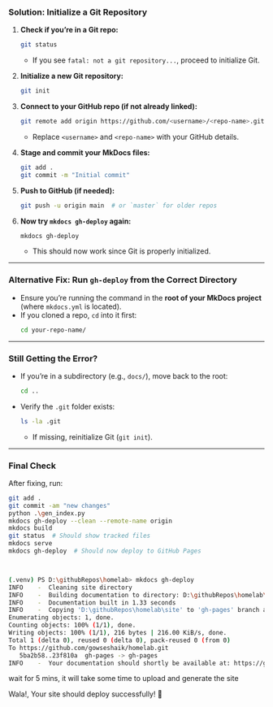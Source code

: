 ### **Solution: Initialize a Git Repository**
1. **Check if you’re in a Git repo:**
   ```bash
   git status
   ```
   - If you see `fatal: not a git repository...`, proceed to initialize Git.

2. **Initialize a new Git repository:**
   ```bash
   git init
   ```

3. **Connect to your GitHub repo (if not already linked):**
   ```bash
   git remote add origin https://github.com/<username>/<repo-name>.git
   ```
   - Replace `<username>` and `<repo-name>` with your GitHub details.

4. **Stage and commit your MkDocs files:**
   ```bash
   git add .
   git commit -m "Initial commit"
   ```

5. **Push to GitHub (if needed):**
   ```bash
   git push -u origin main  # or `master` for older repos
   ```

6. **Now try `mkdocs gh-deploy` again:**
   ```bash
   mkdocs gh-deploy
   ```
   - This should now work since Git is properly initialized.

---

### **Alternative Fix: Run `gh-deploy` from the Correct Directory**
- Ensure you’re running the command in the **root of your MkDocs project** (where `mkdocs.yml` is located).
- If you cloned a repo, `cd` into it first:
  ```bash
  cd your-repo-name/
  ```

---

### **Still Getting the Error?**
- If you’re in a subdirectory (e.g., `docs/`), move back to the root:
  ```bash
  cd ..
  ```
- Verify the `.git` folder exists:
  ```bash
  ls -la .git
  ```
  - If missing, reinitialize Git (`git init`).

---

### **Final Check**
After fixing, run:
```bash
git add .
git commit -am "new changes"
python .\gen_index.py
mkdocs gh-deploy --clean --remote-name origin
mkdocs build
git status  # Should show tracked files
mkdocs serve
mkdocs gh-deploy  # Should now deploy to GitHub Pages



(.venv) PS D:\githubRepos\homelab> mkdocs gh-deploy
INFO    -  Cleaning site directory
INFO    -  Building documentation to directory: D:\githubRepos\homelab\site
INFO    -  Documentation built in 1.33 seconds
INFO    -  Copying 'D:\githubRepos\homelab\site' to 'gh-pages' branch and pushing to GitHub.
Enumerating objects: 1, done.
Counting objects: 100% (1/1), done.
Writing objects: 100% (1/1), 216 bytes | 216.00 KiB/s, done.
Total 1 (delta 0), reused 0 (delta 0), pack-reused 0 (from 0)
To https://github.com/gowseshaik/homelab.git
   5ba2b58..23f810a  gh-pages -> gh-pages
INFO    -  Your documentation should shortly be available at: https://gowseshaik.github.io/homelab/
```

wait for 5 mins, it will take some time to upload and generate the site 

Wala!, Your site should deploy successfully! 🚀  
